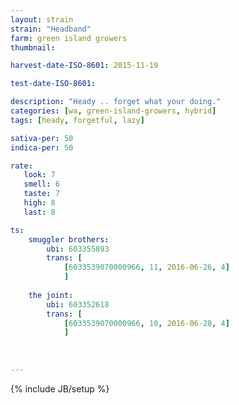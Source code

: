 ```yaml
---
layout: strain
strain: "Headband"
farm: green island growers
thumbnail: 

harvest-date-ISO-8601: 2015-11-19

test-date-ISO-8601: 

description: "Heady .. forget what your doing."
categories: [wa, green-island-growers, hybrid]
tags: [heady, forgetful, lazy]

sativa-per: 50
indica-per: 50

rate:
   look: 7
   smell: 6
   taste: 7
   high: 8
   last: 8

ts: 
    smuggler brothers:
        ubi: 603355893
        trans: [
            [6033539070000966, 11, 2016-06-26, 4]
            ]
            
    the joint:
        ubi: 603352618
        trans: [
            [6033539070000966, 10, 2016-06-28, 4]
            ]
        
        
    
---
```

{% include JB/setup %}
